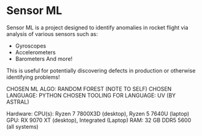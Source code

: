 # Sensor ML

Sensor ML is a project designed to identify anomalies in rocket flight via analysis of various sensors such as:
- Gyroscopes
- Accelerometers
- Barometers
And more!

This is useful for potentially discovering defects in production or otherwise identifying problems!

CHOSEN ML ALGO: RANDOM FOREST (NOTE TO SELF)
CHOSEN LANGUAGE: PYTHON
CHOSEN TOOLING FOR LANGUAGE: UV (BY ASTRAL)

Hardware:
CPU(s): Ryzen 7 7800X3D (desktop), Ryzen 5 7640U (laptop)
GPU: RX 9070 XT (desktop), Integrated (Laptop)
RAM: 32 GB DDR5 5600 (all systems)
